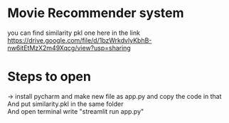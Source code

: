 # Movie Recommender system

you can find similarity pkl one here in the link
https://drive.google.com/file/d/1bzWrkdvlyKbhB-nw6itEtMzX2m49Xqcg/view?usp=sharing

# Steps to open 
-> install pycharm and make new file as app.py and copy the code in that <br>
And put similarity.pkl in the same folder<br>
And open terminal write "streamlit run app.py"
